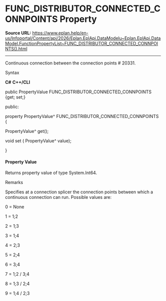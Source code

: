 # FUNC_DISTRIBUTOR_CONNECTED_CONNPOINTS Property

**Source URL:** https://www.eplan.help/en-us/Infoportal/Content/api/2026/Eplan.EplApi.DataModelu~Eplan.EplApi.DataModel.FunctionPropertyList~FUNC_DISTRIBUTOR_CONNECTED_CONNPOINTS().html

---

Continuous connection between the connection points # 20331.

Syntax

**C#**
**C++/CLI**


public PropertyValue FUNC_DISTRIBUTOR_CONNECTED_CONNPOINTS {get; set;}

public:

property PropertyValue^ FUNC_DISTRIBUTOR_CONNECTED_CONNPOINTS {

   PropertyValue^ get();

   void set (    PropertyValue^ value);

}


#### Property Value

Returns property value of type System.Int64.

Remarks

Specifies at a connection splicer the connection points between which a continuous connection can run. Possible values are:

0 = None

1 = 1;2

2 = 1;3

3 = 1;4

4 = 2;3

5 = 2;4

6 = 3;4

7 = 1;2 / 3;4

8 = 1;3 / 2;4

9 = 1;4 / 2;3

